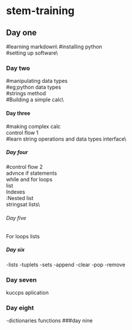 # stem-training
## Day one
 #learning markdown\ 
 #installing python\
 #setting up software\

### Day two
 #manipulating data types\
  #eg;python data types\
    #strings method\
  #Building a simple calc\

#### Day three
#making complex calc\
control flow 1\
#learn string operations and data types interface\

##### Day four
#control flow 2\
advnce if statements\
while and for loops\
list\
Indexes\
:Nested list\
stringsat lists\

###### Day five
For loops
lists

#####    Day six
-lists
-tuplets
-sets
-append
-clear
-pop
-remove
### Day seven
kuccps aplication

### Day eight
-dictionaries
functions
###day nine


      
